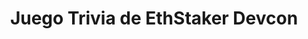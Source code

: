 ---
title: Juego Trivia de EthStaker Devcon
startDate: 2021-07-10
issuer: ETHSTAKER
url: https://ethstaker.cc/road-to-devcon/
image: ../../../assets/images/trivia-night.png
description: Los Juegos de Trivia son un elemento básico dentro de la Comunidad EthStaker y son una experiencia increíblemente divertida. Todos son bienvenidos a participar durante el Livestream Play-ong alojado en el sitio web de EthStaker mientras que aquellos que ganaron los asientos del Juego de Trivia compiten entre sí en un Juego de Trivia en vivo jugó usando el Kahoot! Plataforma. Los participantes se hacen una serie de preguntas que van desde el conocimiento general de Ethereum, la historia de Devcon y todo lo que hay entre medios.
---